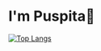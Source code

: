 # I'm Puspita👋

[![Top Langs](https://github-readme-stats.vercel.app/api/top-langs/?username=PuspitaKartika&layout=compact)](https://github.com/PuspitaKartika/github-readme-stats)
<!--
**PuspitaKartika/PuspitaKartika** is a ✨ _special_ ✨ repository because its `README.md` (this file) appears on your GitHub profile.

Here are some ideas to get you started:

- 🔭 I’m currently working on ...
- 🌱 I’m currently learning ...
- 👯 I’m looking to collaborate on ...
- 🤔 I’m looking for help with ...
- 💬 Ask me about ...
- 📫 How to reach me: ...
- 😄 Pronouns: ...
- ⚡ Fun fact: ...
-->
